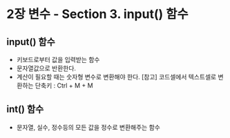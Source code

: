 # 2장 변수 - Section 3. input() 함수

## input() 함수

- 키보드로부터 값을 입력받는 함수
- 문자열값으로 반환한다.
- 계산이 필요할 때는 숫자형 변수로 변환해야 한다.
  [참고] 코드셀에서 텍스트셀로 변환하는 단축키 : Ctrl + M + M

## int() 함수

- 문자열, 실수, 정수등의 모든 값을 정수로 변환해주는 함수
